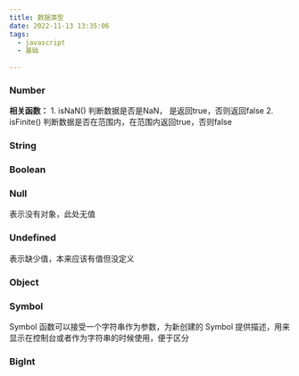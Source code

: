 ```yaml
---
title: 数据类型
date: 2022-11-13 13:35:06
tags:
  - javascript 
  - 基础 
 
---
```




### Number

**相关函数：**
	1. isNaN() 判断数据是否是NaN， 是返回true，否则返回false
	2. isFinite() 判断数据是否在范围内，在范围内返回true，否则false

### String
### Boolean
### Null
表示没有对象，此处无值
### Undefined
表示缺少值，本来应该有值但没定义
### Object
### Symbol
Symbol 函数可以接受一个字符串作为参数，为新创建的 Symbol 提供描述，用来显示在控制台或者作为字符串的时候使用，便于区分
### BigInt

